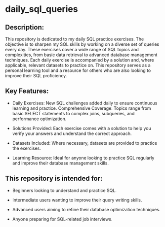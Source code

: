 # daily_sql_queries

## Description:
This repository is dedicated to my daily SQL practice exercises. The objective is to sharpen my SQL skills by working on a diverse set of queries every day. These exercises cover a wide range of SQL topics and complexities, from basic data retrieval to advanced database management techniques. Each daily exercise is accompanied by a solution and, where applicable, relevant datasets to practice on. This repository serves as a personal learning tool and a resource for others who are also looking to improve their SQL proficiency.

## Key Features:

* Daily Exercises: New SQL challenges added daily to ensure continuous learning and practice.
Comprehensive Coverage: Topics range from basic SELECT statements to complex joins, subqueries, and performance optimization.

* Solutions Provided: Each exercise comes with a solution to help you verify your answers and understand the correct approach.

* Datasets Included: Where necessary, datasets are provided to practice the exercises.

* Learning Resource: Ideal for anyone looking to practice SQL regularly and improve their database management skills.

## This repository is intended for:

* Beginners looking to understand and practice SQL.

* Intermediate users wanting to improve their query writing skills.

* Advanced users aiming to refine their database optimization techniques.

* Anyone preparing for SQL-related job interviews.
